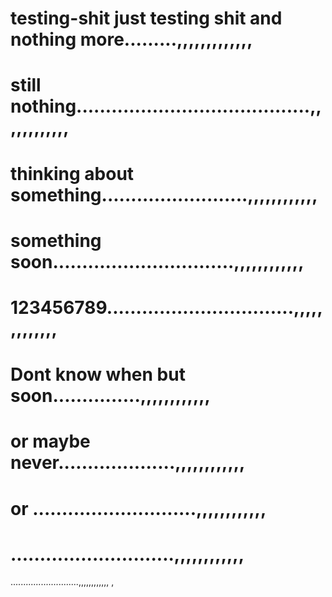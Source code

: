 # testing-shit just testing shit and  nothing more.........,,,,,,,,,,,,,
# still nothing........................................,,,,,,,,,,,,
# thinking about something.........................,,,,,,,,,,,,
# something soon...............................,,,,,,,,,,,,
# 123456789................................,,,,,,,,,,,,,
# Dont know when but soon...............,,,,,,,,,,,,
# or maybe never....................,,,,,,,,,,,,
# or ............................,,,,,,,,,,,,
# ............................,,,,,,,,,,,,
...........................,,,,,,,,,,,,
,
